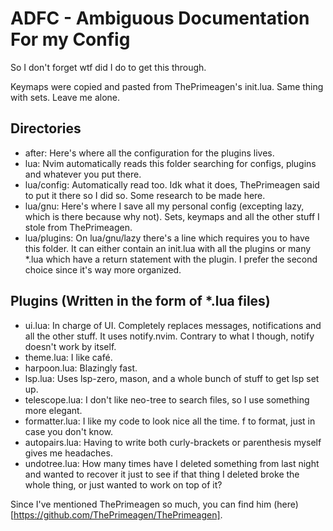 
# ADFC - Ambiguous Documentation For my Config
So I don't forget wtf did I do to get this through.

Keymaps were copied and pasted from ThePrimeagen's init.lua. Same thing with sets. Leave me alone.

## Directories
- after: Here's where all the configuration for the plugins lives.
- lua: Nvim automatically reads this folder searching for configs, plugins and whatever you put there.
- lua/config: Automatically read too. Idk what it does, ThePrimeagen said to put it there so I did so. Some research to be made here.
- lua/gnu: Here's where I save all my personal config (excepting lazy, which is there because why not). Sets, keymaps and all the other stuff I stole from ThePrimeagen.
- lua/plugins: On lua/gnu/lazy there's a line which requires you to have this folder. It can either contain an init.lua with all the plugins or many *.lua which have a return statement with the plugin. I prefer the second choice since it's way more organized.

## Plugins (Written in the form of *.lua files)
- ui.lua: In charge of UI. Completely replaces messages, notifications and all the other stuff. It uses notify.nvim. Contrary to what I though, notify doesn't work by itself.
- theme.lua: I like café.
- harpoon.lua: Blazingly fast.
- lsp.lua: Uses lsp-zero, mason, and a whole bunch of stuff to get lsp set up.
- telescope.lua: I don't like neo-tree to search files, so I use something more elegant.
- formatter.lua: I like my code to look nice all the time. <leader>f to format, just in case you don't know.
- autopairs.lua: Having to write both curly-brackets or parenthesis myself gives me headaches.
- undotree.lua: How many times have I deleted something from last night and wanted to recover it just to see if that thing I deleted broke the whole thing, or just wanted to work on top of it? 

Since I've mentioned ThePrimeagen so much, you can find him (here)[https://github.com/ThePrimeagen/ThePrimeagen].
